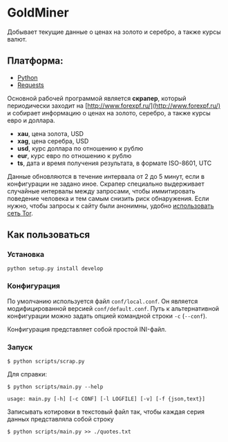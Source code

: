 # GoldMiner

Добывает текущие данные о ценах на золото и серебро, а также курсы валют.

## Платформа:

  * [Python](http://python.org)
  * [Requests](http://docs.python-requests.org/en/master/)

	
Основной рабочей программой является **скрапер**, который периодически заходит на [http://www.forexpf.ru/](http://www.forexpf.ru/) и собирает информацию о ценах на золото, серебро, а также курсы евро и доллара.

* **xau**, цена золота, USD
* **xag**, цена серебра, USD
* **usd**, курс доллара по отношению к рублю
* **eur**, курс евро по отношению к рублю
* **ts**, дата и время получения результата, в формате ISO-8601, UTC


Данные обновляются в течение интервала от 2 до 5 минут, если в конфигурации не задано иное. Скрапер специально выдерживает случайные интервалы между запросами, чтобы иммитировать поведение человека и тем самым снизить риск обнаружения. Если нужно, чтобы запросы к сайту были анонимны, удобно [использовать сеть Tor](/wiki/GoldMinerAnonymity).


## Как пользоваться

### Установка

```
python setup.py install develop
```

### Конфигурация

По умолчанию используется файл `conf/local.conf`. Он является модифицированной версией
`conf/default.conf`. Путь к альтернативной конфигурации можно задать опцией командной строки `-c` (`--conf`). 

Конфигурация представляет собой простой INI-файл.

### Запуск

```
$ python scripts/scrap.py
```

Для справки:

```
$ python scripts/main.py --help

usage: main.py [-h] [-c CONF] [-l LOGFILE] [-v] [-f {json,text}]

```

Записывать котировки в текстовый файл так, чтобы каждая серия данных представляла собой строку

```
$ python scripts/main.py >> ./quotes.txt
```

